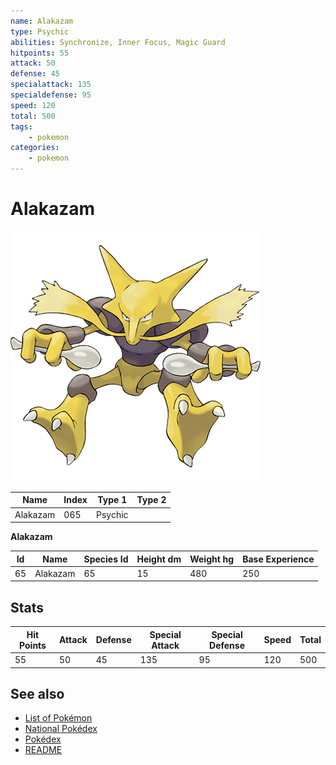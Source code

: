 ```yaml
---
name: Alakazam
type: Psychic
abilities: Synchronize, Inner Focus, Magic Guard
hitpoints: 55
attack: 50
defense: 45
specialattack: 135
specialdefense: 95
speed: 120
total: 500
tags:
    - pokemon
categories:
    - pokemon
---
```


# Alakazam


![Alakazam](images/065.png)

| **Name** | **Index** | **Type 1** | **Type 2** |
|----|----|----|----|
| Alakazam | 065 | Psychic  |  |

**Alakazam** 




| **Id** | **Name** | **Species Id** | **Height dm** | **Weight hg** | **Base Experience** |
|--------|----------|----------------|------------|------------|---------------------|
| 65 | Alakazam | 65 | 15 | 480 | 250 |



## Stats

| **Hit Points** | **Attack** | **Defense** | **Special Attack** | **Special Defense** | **Speed** | **Total** |
|----------------|------------|-------------|--------------------|---------------------|-----------|-----------|
| 55 | 50 | 45 | 135 | 95 | 120 | 500 |

## See also

- [List of Pokémon](../pokemon.md)
- [National Pokédex](../national_pokedex.md)
- [Pokédex](../pokedex.md)
- [README](../README.md)
